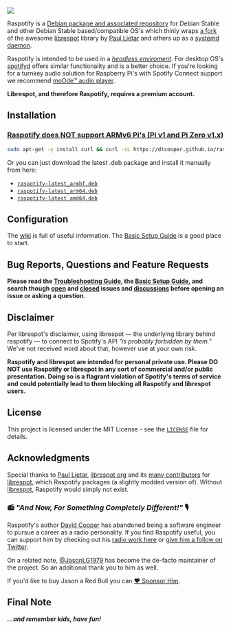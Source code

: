 
[<img src="https://raw.githubusercontent.com/dtcooper/raspotify/master/raspotify.svg?sanitize=true">](https://github.com/dtcooper/raspotify)

Raspotify is a [Debian package and associated repository](https://en.wikipedia.org/wiki/Deb_(file_format)) for Debian Stable and other Debian Stable based/compatible OS's
which thinly wraps [a fork](https://github.com/JasonLG1979/librespot/tree/raspotify) of the awesome
[librespot](https://github.com/librespot-org/librespot) library by
[Paul Lietar](https://github.com/plietar) and others up as a [systemd](https://en.wikipedia.org/wiki/Systemd) [daemon](https://en.wikipedia.org/wiki/Daemon_(computing)).

Raspotify is intended to be used in a *[headless enviroment](https://en.wikipedia.org/wiki/Headless_computer)*.
For desktop OS's [spotifyd](https://github.com/Spotifyd/spotifyd) offers similar functionality and is a better choice.
If you're looking for a turnkey audio solution for Raspberry Pi's with Spotify Connect support we recommend [moOde™ audio player](https://moodeaudio.org/).

**Librespot, and therefore Raspotify, requires a premium account.**

## Installation
### [Raspotify does NOT support ARMv6 Pi's (Pi v1 and Pi Zero v1.x)](https://github.com/dtcooper/raspotify/wiki/Raspotify-on-Pi-v1's-and-Pi-Zero-v1.x)

```sh
sudo apt-get -y install curl && curl -sL https://dtcooper.github.io/raspotify/install.sh | sh
```

Or you can just download the latest .deb package and install it manually from here:
* [`raspotify-latest_armhf.deb`](https://dtcooper.github.io/raspotify/raspotify-latest_armhf.deb)
* [`raspotify-latest_arm64.deb`](https://dtcooper.github.io/raspotify/raspotify-latest_arm64.deb)
* [`raspotify-latest_amd64.deb`](https://dtcooper.github.io/raspotify/raspotify-latest_amd64.deb)

## Configuration

The [wiki](https://github.com/dtcooper/raspotify/wiki) is full of useful information. The [Basic Setup Guide](https://github.com/dtcooper/raspotify/wiki/Basic-Setup-Guide) is a good place to start.

## Bug Reports, Questions and Feature Requests

**Please read the [Troubleshooting Guide](https://github.com/dtcooper/raspotify/wiki/Troubleshooting), the [Basic Setup Guide](https://github.com/dtcooper/raspotify/wiki/Basic-Setup-Guide), and search though [open](https://github.com/dtcooper/raspotify/issues?q=is%3Aopen+is%3Aissue) and [closed](https://github.com/dtcooper/raspotify/issues?q=is%3Aissue+is%3Aclosed) issues and [discussions](https://github.com/dtcooper/raspotify/discussions) before opening an issue or asking a question.**

## Disclaimer

Per librespot's disclaimer, using librespot &mdash; the underlying library behind
raspotify &mdash; to connect to Spotify's API *"is probably forbidden by them."*
We've not received word about that, however use at your own risk.

**Raspotify and librespot are intended for personal private use. Please DO NOT use Raspotify or librespot in any sort of commercial and/or public presentation. Doing so is a flagrant violation of Spotify's terms of service and could potentially lead to them blocking all Raspotify and librespot users.**

## License

This project is licensed under the MIT License - see the [`LICENSE`](LICENSE)
file for details.

## Acknowledgments

Special thanks to [Paul Lietar](https://github.com/plietar), [librespot org](https://github.com/librespot-org)
and its [many contributors](https://github.com/librespot-org/librespot/graphs/contributors) for [librespot](https://github.com/librespot-org/librespot),
which Raspotify packages (a slightly modded version of). Without [librespot](https://github.com/librespot-org/librespot),
Raspotify would simply not exist.

### 📻 *"And Now, For Something Completely Different!"* 🎙️

Raspotify's author [David Cooper](https://jew.pizza/) has abandoned being a software
engineer to pursue a career as a radio personality. If you find Raspotify useful, you
can support him by checking out his [radio work here](https://jew.pizza/) or
[give him a follow on Twitter](https://twitter.com/dtcooper).

On a related note, [@JasonLG1979](https://github.com/JasonLG1979) has become the
de-facto maintainer of the project. So an additional thank you to him as well.

If you'd like to buy Jason a Red Bull you can [❤️ Sponsor Him](https://github.com/sponsors/JasonLG1979).

## Final Note

***...and remember kids, have fun!***
